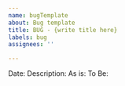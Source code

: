 ```yaml
---
name: bugTemplate
about: Bug template
title: BUG - {write title here}
labels: bug
assignees: ''

---
```


Date:
Description:
As is:
To Be:
